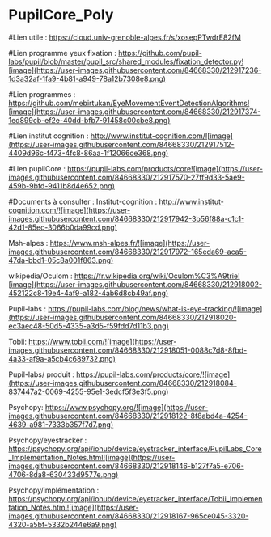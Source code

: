 # PupilCore_Poly 

#Lien utile : 
 https://cloud.univ-grenoble-alpes.fr/s/xosepPTwdrE82fM 
 
#Lien programme yeux fixation : 
https://github.com/pupil-labs/pupil/blob/master/pupil_src/shared_modules/fixation_detector.py![image](https://user-images.githubusercontent.com/84668330/212917236-1d3a32af-1fa9-4b81-a949-78a12b7308e8.png)

#Lien programmes : 
https://github.com/mebirtukan/EyeMovementEventDetectionAlgorithms![image](https://user-images.githubusercontent.com/84668330/212917374-1ed899cb-ef2e-40dd-bfb7-91458c00cbe8.png)

#Lien institut cognition : 
http://www.institut-cognition.com/![image](https://user-images.githubusercontent.com/84668330/212917512-4409d96c-f473-4fc8-86aa-1f12066ce368.png)

#Lien pupilCore : 
https://pupil-labs.com/products/core![image](https://user-images.githubusercontent.com/84668330/212917570-27ff9d33-5ae9-459b-9bfd-9411b8d4e652.png)

#Documents à consulter :
Institut-cognition : http://www.institut-cognition.com/![image](https://user-images.githubusercontent.com/84668330/212917942-3b56f88a-c1c1-42d1-85ec-3066b0da99cd.png)

Msh-alpes : https://www.msh-alpes.fr/![image](https://user-images.githubusercontent.com/84668330/212917972-165eda69-aca5-47da-bbd1-05c8a001f863.png)

wikipedia/Oculom : https://fr.wikipedia.org/wiki/Oculom%C3%A9trie![image](https://user-images.githubusercontent.com/84668330/212918002-452122c8-19e4-4af9-a182-4ab6d8cb49af.png)

Pupil-labs : https://pupil-labs.com/blog/news/what-is-eye-tracking/![image](https://user-images.githubusercontent.com/84668330/212918020-ec3aec48-50d5-4335-a3d5-f59fdd7d11b3.png)

Tobii: https://www.tobii.com/![image](https://user-images.githubusercontent.com/84668330/212918051-0088c7d8-8fbd-4a33-af9a-a5cb4c689732.png)

Pupil-labs/ produit : https://pupil-labs.com/products/core/![image](https://user-images.githubusercontent.com/84668330/212918084-837447a2-0069-4255-95e1-3edcf5f3e3f5.png)

Psychopy: https://www.psychopy.org/![image](https://user-images.githubusercontent.com/84668330/212918122-8f8abd4a-4254-4639-a981-7333b357f7d7.png)

Psychopy/eyestracker : https://psychopy.org/api/iohub/device/eyetracker_interface/PupilLabs_Core_Implementation_Notes.html![image](https://user-images.githubusercontent.com/84668330/212918146-b127f7a5-e706-4706-8da8-630433d9577e.png)

Psychopy/implémentation : https://psychopy.org/api/iohub/device/eyetracker_interface/Tobii_Implementation_Notes.html![image](https://user-images.githubusercontent.com/84668330/212918167-965ce045-3320-4320-a5bf-5332b244e6a9.png)
